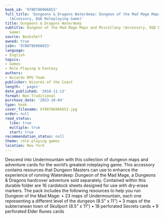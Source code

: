 ```yaml
---
book_id: '9780786966653'
full_title: 'Dungeons & Dragons Waterdeep: Dungeon of the Mad Mage Maps and Miscellany
  (Accessory, D&D Roleplaying Game)'
title: Dungeons & Dragons Waterdeep
subtitle: Dungeon of the Mad Mage Maps and Miscellany (Accessory, D&D Roleplaying
  Game)
source: Bookshelf
owned: true
isbn: '9780786966653'
language:
- English
topics:
- Games
- Role Playing & Fantasy
authors:
- Wizards RPG Team
publisher: Wizards of the Coast
length: ' pages'
date_published: '2018-11-13'
format: Non-Traditional
purchase_date: '2023-10-04'
type: book
cover_filename: 9780786966653.jpg
order: null
read_status:
  like: true
  multiple: true
  start: true
recommendation_status: null
theme: role-playing games
location: New York
---
```

Descend into Undermountain with this collection of dungeon maps and adventure cards for the world’s greatest roleplaying game.
This accessory contains resources that Dungeon Masters can use to enhance the experience of running Waterdeep: Dungeon of the Mad Mage, a Dungeons & Dragons hardcover adventure sold separately.
Contained within this durable folder are 16 cardstock sheets designed for use with dry-erase markers. The pack includes the following resources to help you run Dungeon of the Mad Mage:
• 23 maps of Undermountain, each one representing a different level of the dungeon (8.5" x 11")
• 3 maps of the subterranean town of Skullport (8.5" x 11")
• 18 perforated Secrets cards
• 9 perforated Elder Runes cards

